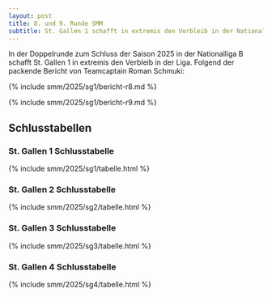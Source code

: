 ```yaml
---
layout: post
title: 8. und 9. Runde SMM
subtitle: St. Gallen 1 schafft in extremis den Verbleib in der Nationalliga B
---
```


In der Doppelrunde zum Schluss der Saison 2025 in der Nationalliga B schafft St. Gallen 1 in extremis den Verbleib in
der Liga. Folgend der packende Bericht von Teamcaptain Roman Schmuki:

{% include smm/2025/sg1/bericht-r8.md %}

{% include smm/2025/sg1/bericht-r9.md %}

## Schlusstabellen

### St. Gallen 1 Schlusstabelle

{% include smm/2025/sg1/tabelle.html %}

### St. Gallen 2 Schlusstabelle

{% include smm/2025/sg2/tabelle.html %}

### St. Gallen 3 Schlusstabelle

{% include smm/2025/sg3/tabelle.html %}

### St. Gallen 4 Schlusstabelle

{% include smm/2025/sg4/tabelle.html %}

<style>
table th, table td:nth-of-type(4) {
    white-space: nowrap;
}
</style>
